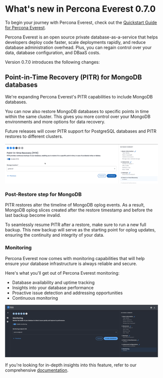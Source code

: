 # What's new in Percona Everest 0.7.0

To begin your journey with Percona Everest, check out the [Quickstart Guide for Percona Everest](../quickstart-guide/quick-install.md).

Percona Everest is an open source private database-as-a-service that helps developers deploy code faster, scale deployments rapidly, and reduce database administration overhead. Plus, you can regain control over your data, database configuration, and DBaaS costs.

Version 0.7.0 introduces the following changes:

## Point-in-Time Recovery (PITR) for MongoDB databases

We're expanding Percona Everest's PITR capabilities to include MongoDB databases.

You can now also restore MongoDB databases to specific points in time within the same cluster. This gives you more control over your MongoDB environments and more options for data recovery.

Future releases will cover PITR support for PostgreSQL databases and PITR restores to different clusters.

![Alt text](../images/PITR_Mongo.png)

### Post-Restore step for MongoDB

PITR restores alter the timeline of MongoDB oplog events. As a result, MongoDB oplog slices created after the restore timestamp and before the last backup become invalid.

To seamlessly resume PITR after a restore, make sure to run a new full backup. This new backup will serve as the starting point for oplog updates, ensuring the continuity and integrity of your data.


### Monitoring

Percona Everest now comes with monitoring capabilities that will help ensure your database infrastructure is always reliable and secure. 

Here's what you'll get out of Percona Everest monitoring:

- Database availability and uptime tracking
- Insights into your database performance
- Proactive issue detection and addressing opportunities
- Continuous monitoring

 ![!image](../images/everest_select_endpoint.png)

If you're looking for in-depth insights into this feature, refer to our comprehensive [documentation](https://docs.percona.com/everest/use/monitor_endpoints.html).